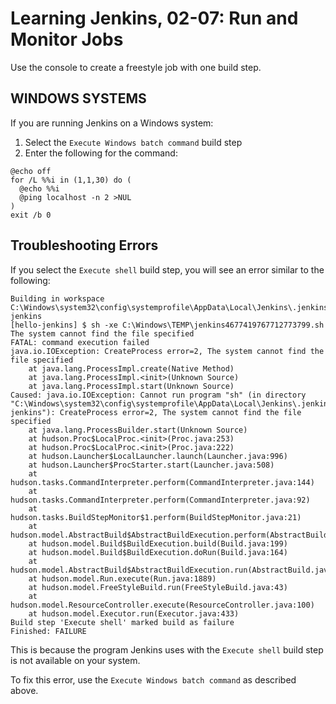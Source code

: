 # Learning Jenkins, 02-07: Run and Monitor Jobs
Use the console to create a freestyle job with one build step.

## WINDOWS SYSTEMS
If you are running Jenkins on a Windows system:

1. Select the `Execute Windows batch command` build step
2. Enter the following for the command:
```
@echo off
for /L %%i in (1,1,30) do (
  @echo %%i
  @ping localhost -n 2 >NUL
)
exit /b 0
```

## Troubleshooting Errors
If you select the `Execute shell` build step, you will see an error similar to the following:
```
Building in workspace C:\Windows\system32\config\systemprofile\AppData\Local\Jenkins\.jenkins\workspace\hello-jenkins
[hello-jenkins] $ sh -xe C:\Windows\TEMP\jenkins4677419767712773799.sh
The system cannot find the file specified
FATAL: command execution failed
java.io.IOException: CreateProcess error=2, The system cannot find the file specified
	at java.lang.ProcessImpl.create(Native Method)
	at java.lang.ProcessImpl.<init>(Unknown Source)
	at java.lang.ProcessImpl.start(Unknown Source)
Caused: java.io.IOException: Cannot run program "sh" (in directory "C:\Windows\system32\config\systemprofile\AppData\Local\Jenkins\.jenkins\workspace\hello-jenkins"): CreateProcess error=2, The system cannot find the file specified
	at java.lang.ProcessBuilder.start(Unknown Source)
	at hudson.Proc$LocalProc.<init>(Proc.java:253)
	at hudson.Proc$LocalProc.<init>(Proc.java:222)
	at hudson.Launcher$LocalLauncher.launch(Launcher.java:996)
	at hudson.Launcher$ProcStarter.start(Launcher.java:508)
	at hudson.tasks.CommandInterpreter.perform(CommandInterpreter.java:144)
	at hudson.tasks.CommandInterpreter.perform(CommandInterpreter.java:92)
	at hudson.tasks.BuildStepMonitor$1.perform(BuildStepMonitor.java:21)
	at hudson.model.AbstractBuild$AbstractBuildExecution.perform(AbstractBuild.java:808)
	at hudson.model.Build$BuildExecution.build(Build.java:199)
	at hudson.model.Build$BuildExecution.doRun(Build.java:164)
	at hudson.model.AbstractBuild$AbstractBuildExecution.run(AbstractBuild.java:516)
	at hudson.model.Run.execute(Run.java:1889)
	at hudson.model.FreeStyleBuild.run(FreeStyleBuild.java:43)
	at hudson.model.ResourceController.execute(ResourceController.java:100)
	at hudson.model.Executor.run(Executor.java:433)
Build step 'Execute shell' marked build as failure
Finished: FAILURE
```

This is because the program Jenkins uses with the `Execute shell` build step is not available on your system.

To fix this error, use the `Execute Windows batch command` as described above.

